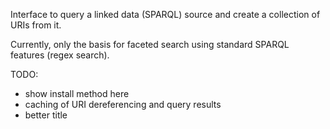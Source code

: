 
Interface to query a linked data (SPARQL) source and create a collection of URIs from it.

Currently, only the basis for faceted search using standard SPARQL features (regex search).

TODO:
  * show install method here
  * caching of URI dereferencing and query results
  * better title


  


